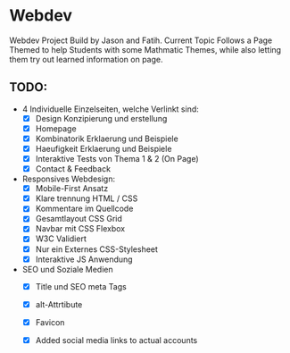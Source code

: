 # Webdev

Webdev Project Build by Jason and Fatih.
Current Topic Follows a Page Themed to help Students with some Mathmatic Themes, while also letting them try out learned information on page.
  

## TODO:

 - 4 Individuelle Einzelseiten, welche Verlinkt sind:
	 - [X] Design Konzipierung und erstellung
	 - [X] Homepage
	 - [X] Kombinatorik Erklaerung und Beispiele
	 - [X] Haeufigkeit Erklaerung und Beispiele
	 - [X] Interaktive Tests von Thema 1 & 2 (On Page)
	 - [X] Contact & Feedback

 - Responsives Webdesign:
	 - [X] Mobile-First Ansatz
	 - [X] Klare trennung HTML / CSS
	 - [X] Kommentare im Quellcode
	 - [X] Gesamtlayout CSS Grid
	 - [X] Navbar mit CSS Flexbox
	 - [X] W3C Validiert
	 - [X] Nur ein Externes CSS-Stylesheet
	 - [X] Interaktive JS Anwendung

- SEO und Soziale Medien
	 - [X] Title und SEO meta Tags  	
	 - [X] alt-Attrtibute 	
	 - [X] Favicon
	 - [X] Added social media links to actual accounts

	
